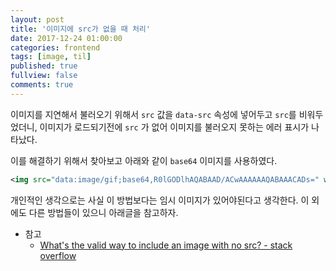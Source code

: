 ```yaml
---
layout: post
title: '이미지에 src가 없을 때 처리'
date: 2017-12-24 01:00:00
categories: frontend
tags: [image, til]
published: true
fullview: false
comments: true
---
```


이미지를 지연해서 불러오기 위해서 `src` 값을 `data-src` 속성에 넣어두고 `src`를 비워두었더니, 이미지가 로드되기전에 `src` 가 없어 이미지를 불러오지 못하는 에러 표시가 나타났다.

이를 해결하기 위해서 찾아보고 아래와 같이 `base64` 이미지를 사용하였다.

```xml
<img src="data:image/gif;base64,R0lGODlhAQABAAD/ACwAAAAAAQABAAACADs=" width="0" height="0" alt="" />
```

개인적인 생각으로는 사실 이 방법보다는 임시 이미지가 있어야된다고 생각한다. 이 외에도 다른 방법들이 있으니 아래글을 참고하자.

* 참고
  * [What's the valid way to include an image with no src? - stack overflow](https://stackoverflow.com/questions/5775469/whats-the-valid-way-to-include-an-image-with-no-src)